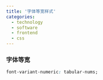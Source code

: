 ```yaml
---
title: '字体等宽样式'
categories:
  - technology
  - software
  - frontend
  - css
---
```


### 字体等宽

```css
font-variant-numeric: tabular-nums;
```
